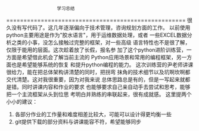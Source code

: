                        学习总结
====================================================
很久没有写代码了。这几年逐渐偏向于技术管理，咨询规划方面的工作。
以前使用python主要用途是作为"胶水语言"，用于运维数据处理，或者
一些EXCEL数据分析之类的小事，没怎么接触过完整的框架，对一些高级
语言特性也不是很了解，仅限于能用的层面。这次趁着放了长假，报名参
加了这个python进阶训练营，一方面是希望借此机会了解当前主流的
Python应用场景和常用的编程框架，另一方面也是希望能够系统的恢复
和提升python编程的能力。
这次训练营的尹老师讲课很给力，能在把总体架构讲清楚的同时，把拐弯
抹角的技术细节以及坑啊坎啊都交代清楚。这对我很重要，因为对我来说
总体思路总是有的，但是一写起来就都是错。同时讲课内容和作业的要求
也能够要求自己亲自动手去尝试和思考，能够把一个主流框架从头到位思
考明白并熟练的串联起来，很有成就感。
这里提两个小小的建议：
1. 各部分作业的工作量和难度相差比较大，可能可以设计得更均衡一些
2. git提供下载的部分资料与讲课能容不符，希望能够同步
 